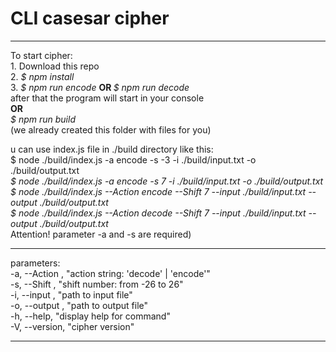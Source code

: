 <h1>CLI casesar cipher</h1>

<hr>
To start cipher:</br>
1. Download this repo</br>
2. <i>$ npm install</br> </i>
3. <i>$ npm run encode </i><b> OR </b><i> $ npm run decode</i></br>
after that the program will start in your console</br>
<b>OR</b></br>
<i>$ npm run build</br> </i>
(we already created this folder with files for you)</br>

u can use index.js file in ./build directory like this:<br/>
$ node ./build/index.js -a encode -s -3 -i ./build/input.txt -o ./build/output.txt
<i>
</br>
$ node ./build/index.js -a encode -s 7 -i ./build/input.txt -o ./build/output.txt
</br>
$ node ./build/index.js --Action encode --Shift 7 --input ./build/input.txt --output ./build/output.txt
</br>
$ node ./build/index.js --Action decode --Shift 7 --input ./build/input.txt --output ./build/output.txt
</br>
</i>
Attention! parameter -a and -s are required)
<hr>
parameters:<br/>
-a, --Action <decode|encode>, "action string: 'decode' | 'encode'"<br/>
-s, --Shift <number>, "shift number: from -26 to 26"<br/>
-i, --input <string>, "path to input file"<br/>
-o, --output <string>, "path to output file"<br/>
-h, --help, "display help for command"<br/>
-V, --version, "cipher version"<br/>
<hr>
